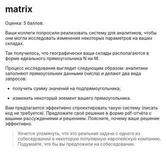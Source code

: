 # matrix

Оценка: 5 баллов.

Ваши коллеги попросили реализовать систему для аналитиков, 
чтобы они могли исследовать изменения некоторых параметров на ваших складах.

Так получилось, что географически ваши склады располагаются в форме идеального
прямоугольника N на M.

Процесс исследования выглядит следующим образом:
аналитики заполняют прямоугольник данными (числа) и делают два вида запросов:

- получить сумму значений на подпрямоугольника;

- изменить некоторый элемент вашего прямоугольника.

Вам предлагается эффективно спроектировать такую систему (писать код не требуется).
Предложите своё решение в форме pdf-отчёта с вашими рассуждениями и решением. 
Поясните, почему ваше решение эффективно. 

> Хочется упомянуть, что это реальная задача с одного из собеседований в некоторую
> популярную европейскую компанию. Подумайте, что бы вы предложили на собеседовании.

